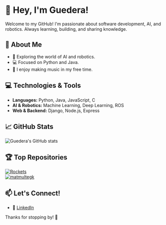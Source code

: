 # 👋 Hey, I'm Guedera!  
 
Welcome to my GitHub! I'm passionate about software development, AI, and robotics. Always learning, building, and sharing knowledge.  

## 🚀 About Me  

- 🤖 Exploring the world of AI and robotics.  
- 💻 Focused on Python and Java.  
- 🎵 I enjoy making music in my free time.   

## 💻 Technologies & Tools  

- **Languages:** Python, Java, JavaScript, C  
- **AI & Robotics:** Machine Learning, Deep Learning, ROS  
- **Web & Backend:** Django, Node.js, Express  

## 📈 GitHub Stats  

![Guedera's GitHub stats](https://github-readme-stats.vercel.app/api?username=guedera&show_icons=true&theme=radical)  

## 🏆 Top Repositories  

[![Rockets](https://github-readme-stats.vercel.app/api/pin/?username=guedera&repo=Rockets&theme=radical)](https://github.com/guedera/Rockets)  
[![matmultegk](https://github-readme-stats.vercel.app/api/pin/?username=guedera&repo=matmultegk&theme=radical)](https://github.com/guedera/matmultegk)  

## 📫 Let's Connect!  

- 💼 [LinkedIn](https://www.linkedin.com/in/guilherme-guedes-026395198/)  

Thanks for stopping by! 🚀  
